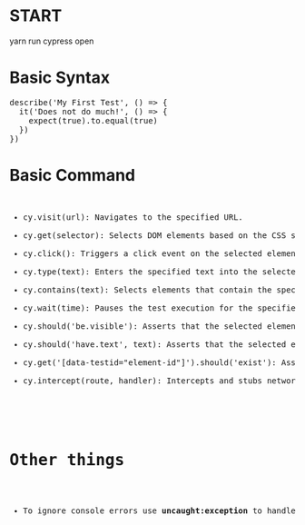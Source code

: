 <h1>START</h1>
yarn run cypress open

<h1>Basic Syntax</h1>
<pre>
describe('My First Test', () => {
  it('Does not do much!', () => {
    expect(true).to.equal(true)
  })
})
</pre>

<h1>Basic Command</h1>
<pre>
<ul>
<li>cy.visit(url): Navigates to the specified URL.</li>
<li>cy.get(selector): Selects DOM elements based on the CSS selector.</li>
<li>cy.click(): Triggers a click event on the selected element.</li>
<li>cy.type(text): Enters the specified text into the selected input field.</li>
<li>cy.contains(text): Selects elements that contain the specified text.</li>
<li>cy.wait(time): Pauses the test execution for the specified time (in milliseconds).</li>
<li>cy.should('be.visible'): Asserts that the selected element is visible.</li>
<li>cy.should('have.text', text): Asserts that the selected element has the specified text.</li>
<li>cy.get('[data-testid="element-id"]').should('exist'): Asserts that the element with the specified data-testid attribute exists.</li>
<li>cy.intercept(route, handler): Intercepts and stubs network requests for testing purposes.</li>

</ul>
</pre>

<pre>
<h1>Other things</h1>
<ul>
<li>To ignore console errors use <b>uncaught:exception</b> to handle the error</li>
</ul>
</pre>